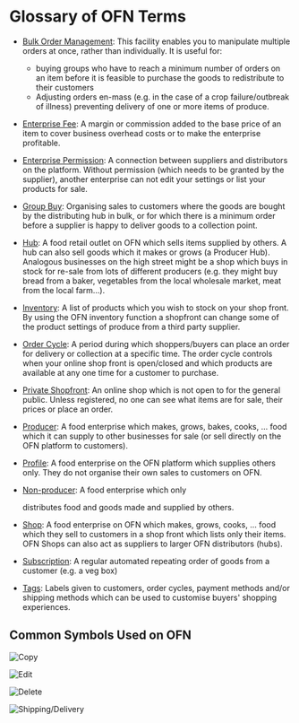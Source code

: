 # Glossary of OFN Terms

* [Bulk Order Management](basic-features/orders/view-orders.md#bulk-order-management): This facility enables you to manipulate multiple orders at once, rather than individually.  It is useful for:
  * buying groups who have to reach a minimum number of orders on an item before it is feasible to purchase the goods to redistribute to their customers
  * Adjusting orders en-mass (e.g. in the case of a crop failure/outbreak of illness) preventing delivery of one or more items of produce.
* [Enterprise Fee](basic-features/shopfront/enterprise-fees.md): A margin or commission added to the base price of an item to cover business overhead costs or to make the enterprise profitable.
* [Enterprise Permission](basic-features/enterprise-profile/enterprise-to-enterprise-permissions-e2es.md): A connection between suppliers and distributors on the platform. Without permission (which needs to be granted by the supplier), another enterprise can not edit your settings or list your products for sale.
* [Group Buy](basic-features/products-1/group-buy-for-bulk-ordering.md): Organising sales to customers where the goods are bought by the distributing hub in bulk, or for which there is a minimum order before a supplier is happy to deliver goods to a collection point.
* [Hub](your-quick-start-on-ofn-given-who-you-are.md#hub): A food retail outlet on OFN which sells items supplied by others.  A hub can also sell goods which it makes or grows (a Producer Hub).  Analogous businesses on the high street might be a shop which buys in stock for re-sale from lots of different producers (e.g. they might buy bread from a baker, vegetables from the local wholesale market, meat from the local farm...).&#x20;
* [Inventory](basic-features/products-1/inventory-tool.md): A list of products which you wish to stock on your shop front.  By using the OFN inventory function a shopfront can change some of the product settings of produce from a third party supplier.
* [Order Cycle](basic-features/shopfront/order-cycle/): A period during which shoppers/buyers can place an order for delivery or collection at a specific time.  The order cycle controls when your online shop front is open/closed and which products are available at any one time for a customer to purchase.
* [Private Shopfront](basic-features/shopfront/private-shopfront.md): An online shop which is not open to for the general public.  Unless registered, no one can see what items are for sale, their prices or place an order.
* [Producer](basic-features/enterprise-profile/package-types.md#for-producers): A food enterprise which makes, grows, bakes, cooks, ... food which it can supply to other businesses for sale (or sell directly on the OFN platform to customers).
* [Profile](your-quick-start-on-ofn-given-who-you-are.md#profile): A food enterprise on the OFN platform which supplies others only. They do not organise their own sales to customers on OFN.&#x20;
*   [Non-producer](basic-features/enterprise-profile/package-types.md#for-non-producers-hubs): A food enterprise which only

    distributes food and goods made and supplied by others.
* [Shop](your-quick-start-on-ofn-given-who-you-are.md#shop): A food enterprise on OFN which makes, grows, cooks, ... food which they sell to customers in a shop front which lists only their items. OFN Shops can also act as suppliers to larger OFN distributors (hubs).
* [Subscription](basic-features/subscriptions/): A regular automated repeating order of goods from a customer (e.g. a veg box)
* [Tags](basic-features/shopfront/customer-management-and-conditional-displays-prices/): Labels given to customers, order cycles, payment methods and/or shipping methods which can be used to customise buyers' shopping experiences.

## Common Symbols Used on OFN&#x20;

![Copy](.gitbook/assets/copy.jpg)

![Edit](.gitbook/assets/edit.png)

![Delete](.gitbook/assets/trash.jpg)

![Shipping/Delivery](<.gitbook/assets/shipped (2) (2) (2).png>)

